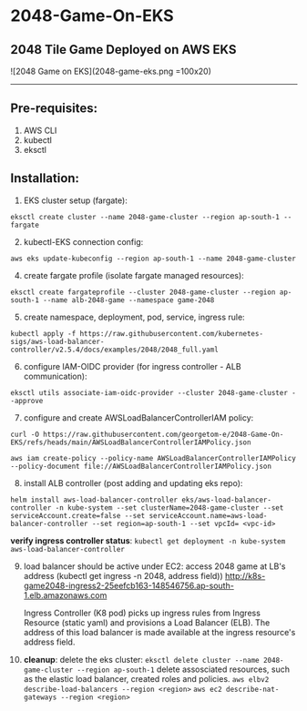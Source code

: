 # 2048-Game-On-EKS
## 2048 Tile Game Deployed on AWS EKS 

![2048 Game on EKS](2048-game-eks.png =100x20)



---
## Pre-requisites: 

1. AWS CLI 
2. kubectl 
3. eksctl 


## Installation: 

1. EKS cluster setup (fargate):  

`eksctl create cluster --name 2048-game-cluster --region ap-south-1 --fargate` 

2. kubectl-EKS connection config:

`aws eks update-kubeconfig --region ap-south-1 --name 2048-game-cluster`

4. create fargate profile (isolate fargate managed resources):

`eksctl create fargateprofile --cluster 2048-game-cluster --region ap-south-1 --name alb-2048-game --namespace game-2048`

5. create namespace, deployment, pod, service, ingress rule: 

`kubectl apply -f https://raw.githubusercontent.com/kubernetes-sigs/aws-load-balancer-controller/v2.5.4/docs/examples/2048/2048_full.yaml`

6. configure IAM-OIDC provider (for ingress controller - ALB communication):

`eksctl utils associate-iam-oidc-provider --cluster 2048-game-cluster --approve`

7. configure and create AWSLoadBalancerControllerIAM policy:

`curl -O https://raw.githubusercontent.com/georgetom-e/2048-Game-On-EKS/refs/heads/main/AWSLoadBalancerControllerIAMPolicy.json`

`aws iam create-policy --policy-name AWSLoadBalancerControllerIAMPolicy --policy-document file://AWSLoadBalancerControllerIAMPolicy.json`

8. install ALB controller (post adding and updating eks repo):

`helm install aws-load-balancer-controller eks/aws-load-balancer-controller -n kube-system --set clusterName=2048-game-cluster --set serviceAccount.create=false --set serviceAccount.name=aws-load-balancer-controller --set region=ap-south-1 --set vpcId= <vpc-id>` 

**verify ingress controller status**: 
`kubectl get deployment -n kube-system aws-load-balancer-controller`

9.  load balancer should be active under EC2: access 2048 game at LB's address (kubectl get ingress -n 2048, address field))
    http://k8s-game2048-ingress2-25eefcb163-148546756.ap-south-1.elb.amazonaws.com

    Ingress Controller (K8 pod) picks up ingress rules from Ingress Resource (static yaml) and provisions a Load Balancer (ELB).
    The address of this load balancer is made available at the ingress resource's address field.

11. **cleanup**: delete the eks cluster: `eksctl delete cluster --name 2048-game-cluster --region ap-south-1`
             delete assosciated resources, such as the elastic load balancer, created roles and policies. 
             `aws elbv2 describe-load-balancers --region <region>`
             `aws ec2 describe-nat-gateways --region <region>`

